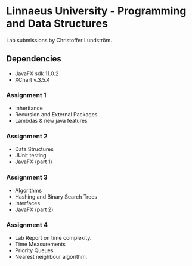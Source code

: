 # Linnaeus University - Programming and Data Structures

Lab submissions by Christoffer Lundström.

## Dependencies
- JavaFX sdk 11.0.2
- XChart v.3.5.4

### Assignment 1

- Inheritance
- Recursion and External Packages
- Lambdas & new java features

### Assignment 2

- Data Structures
- JUnit testing
- JavaFX (part 1)

### Assignment 3
- Algorithms
- Hashing and Binary Search Trees
- Interfaces
- JavaFX (part 2)

### Assignment 4

- Lab Report on time complexity.
- Time Measurements
- Priority Queues
- Nearest neighbour algorithm.